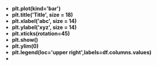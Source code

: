 * **plt.plot(kind='bar')**
* **plt.title('Title', size = 18)**
* **plt.xlabel('abc', size = 14)**
* **plt.ylabel('xyz', size = 14)**
* **plt.xticks(rotation=45)**
* **plt.show()**
* **plt.ylim(0)**
* **plt.legend(loc='upper right',labels=df.columns.values)**
* 
